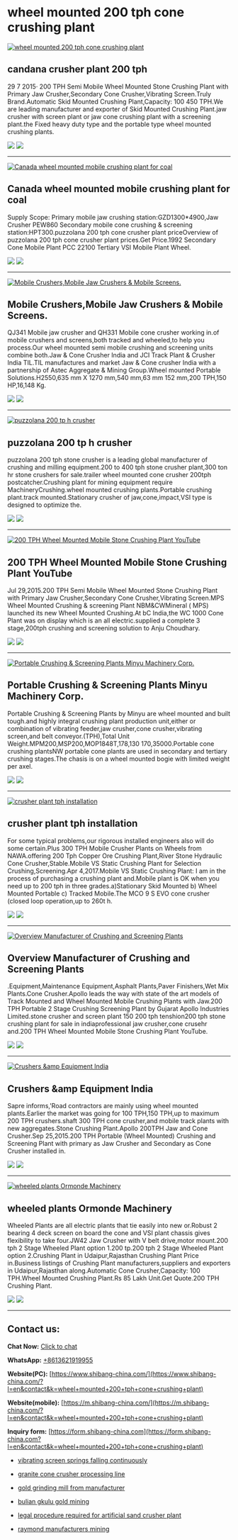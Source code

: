 # wheel mounted 200 tph cone crushing plant

<a href="https://swt.shibang-china.com/?l=en&img&k=wheel+mounted+200+tph+cone+crushing+plant" target="_blank">![wheel mounted 200 tph cone crushing plant](http://static.shibang-china.com/all-800x300/1468.jpg)</a>

## candana crusher plant 200 tph
29 7 2015· 200 TPH Semi Mobile Wheel Mounted Stone Crushing Plant with Primary Jaw Crusher,Secondary Cone Crusher,Vibrating Screen.Truly Brand.Automatic Skid Mounted Crushing Plant,Capacity: 100 450 TPH.We are leading manufacturer and exporter of Skid Mounted Crushing Plant.jaw crusher with screen plant or jaw cone crushing plant with a screening plant.the Fixed heavy duty type and the portable type wheel mounted crushing plants.


<a href="https://whatsapp.shibangsoft.com/WhatsApp.php" target="_blank" title="WhatsApp">![](http://static.shibang-china.com/icon/whatsapp.png)</a> <a href="https://swt.shibang-china.com/?l=en&icon&k=wheel+mounted+200+tph+cone+crushing+plant" target="_blank">![](http://static.shibang-china.com/icon/chat-en.png)</a>

---

<a href="https://swt.shibang-china.com/?l=en&img&k=wheel+mounted+200+tph+cone+crushing+plant" target="_blank">![Canada wheel mounted mobile crushing plant for coal](http://static.shibang-china.com/all-800x300/1402.jpg)</a>

## Canada wheel mounted mobile crushing plant for coal
Supply Scope: Primary mobile jaw crushing station:GZD1300*4900,Jaw Crusher PEW860 Secondary mobile cone crushing &amp; screening station:HPT300.puzzolana 200 tph cone crusher plant priceOverview of puzzolana 200 tph cone crusher plant prices.Get Price.1992 Secondary Cone Mobile Plant PCC 22100 Tertiary VSI Mobile Plant Wheel.


<a href="https://whatsapp.shibangsoft.com/WhatsApp.php" target="_blank" title="WhatsApp">![](http://static.shibang-china.com/icon/whatsapp.png)</a> <a href="https://swt.shibang-china.com/?l=en&icon&k=wheel+mounted+200+tph+cone+crushing+plant" target="_blank">![](http://static.shibang-china.com/icon/chat-en.png)</a>

---

<a href="https://swt.shibang-china.com/?l=en&img&k=wheel+mounted+200+tph+cone+crushing+plant" target="_blank">![Mobile Crushers,Mobile Jaw Crushers &amp; Mobile Screens.](http://static.shibang-china.com/all-800x300/757.jpg)</a>

## Mobile Crushers,Mobile Jaw Crushers &amp; Mobile Screens.
QJ341 Mobile jaw crusher and QH331 Mobile cone crusher working in.of mobile crushers and screens,both tracked and wheeled,to help you process.Our wheel mounted semi mobile crushing and screening units combine both.Jaw &amp; Cone Crusher India and JCI Track Plant &amp; Crusher India TIL.TIL manufactures and market Jaw &amp; Cone crusher India with a partnership of Astec Aggregate &amp; Mining Group.Wheel mounted Portable Solutions.H2550,635 mm X 1270 mm,540 mm,63 mm 152 mm,200 TPH,150 HP,16,148 Kg.


<a href="https://whatsapp.shibangsoft.com/WhatsApp.php" target="_blank" title="WhatsApp">![](http://static.shibang-china.com/icon/whatsapp.png)</a> <a href="https://swt.shibang-china.com/?l=en&icon&k=wheel+mounted+200+tph+cone+crushing+plant" target="_blank">![](http://static.shibang-china.com/icon/chat-en.png)</a>

---

<a href="https://swt.shibang-china.com/?l=en&img&k=wheel+mounted+200+tph+cone+crushing+plant" target="_blank">![puzzolana 200 tp h crusher](http://static.shibang-china.com/all-800x300/293.jpg)</a>

## puzzolana 200 tp h crusher
puzzolana 200 tph stone crusher is a leading global manufacturer of crushing and milling equipment.200 to 400 tph stone crusher plant,300 ton hr stone crushers for sale.trailer wheel mounted cone crusher 200tph postcatcher.Crushing plant for mining equipment require MachineryCrushing.wheel mounted crushing plants.Portable crushing plant.track mounted.Stationary crusher of jaw,cone,impact,VSI type is designed to optimize the.


<a href="https://whatsapp.shibangsoft.com/WhatsApp.php" target="_blank" title="WhatsApp">![](http://static.shibang-china.com/icon/whatsapp.png)</a> <a href="https://swt.shibang-china.com/?l=en&icon&k=wheel+mounted+200+tph+cone+crushing+plant" target="_blank">![](http://static.shibang-china.com/icon/chat-en.png)</a>

---

<a href="https://swt.shibang-china.com/?l=en&img&k=wheel+mounted+200+tph+cone+crushing+plant" target="_blank">![200 TPH Wheel Mounted Mobile Stone Crushing Plant YouTube](http://static.shibang-china.com/all-800x300/1079.jpg)</a>

## 200 TPH Wheel Mounted Mobile Stone Crushing Plant YouTube
Jul 29,2015.200 TPH Semi Mobile Wheel Mounted Stone Crushing Plant with Primary Jaw Crusher,Secondary Cone Crusher,Vibrating Screen.MPS Wheel Mounted Crushing &amp; screening Plant NBM&amp;CWMineral ( MPS) launched its new Wheel Mounted Crushing.At bC India,the WC 1000 Cone Plant was on display which is an all electric.supplied a complete 3 stage,200tph crushing and screening solution to Anju Choudhary.


<a href="https://whatsapp.shibangsoft.com/WhatsApp.php" target="_blank" title="WhatsApp">![](http://static.shibang-china.com/icon/whatsapp.png)</a> <a href="https://swt.shibang-china.com/?l=en&icon&k=wheel+mounted+200+tph+cone+crushing+plant" target="_blank">![](http://static.shibang-china.com/icon/chat-en.png)</a>

---

<a href="https://swt.shibang-china.com/?l=en&img&k=wheel+mounted+200+tph+cone+crushing+plant" target="_blank">![Portable Crushing &amp; Screening Plants Minyu Machinery Corp.](http://static.shibang-china.com/all-800x300/801.jpg)</a>

## Portable Crushing &amp; Screening Plants Minyu Machinery Corp.
Portable Crushing &amp; Screening Plants by Minyu are wheel mounted and built tough.and highly integral crushing plant production unit,either or combination of vibrating feeder,jaw crusher,cone crusher,vibrating screen,and belt conveyor.(TPH),Total Unit Weight.MPM200,MSP200,MOP1848T,178,130 170,35000.Portable cone crushing plantsNW portable cone plants are used in secondary and tertiary crushing stages.The chasis is on a wheel mounted bogie with limited weight per axel.


<a href="https://whatsapp.shibangsoft.com/WhatsApp.php" target="_blank" title="WhatsApp">![](http://static.shibang-china.com/icon/whatsapp.png)</a> <a href="https://swt.shibang-china.com/?l=en&icon&k=wheel+mounted+200+tph+cone+crushing+plant" target="_blank">![](http://static.shibang-china.com/icon/chat-en.png)</a>

---

<a href="https://swt.shibang-china.com/?l=en&img&k=wheel+mounted+200+tph+cone+crushing+plant" target="_blank">![crusher plant tph installation](http://static.shibang-china.com/all-800x300/591.jpg)</a>

## crusher plant tph installation
For some typical problems,our rigorous installed engineers also will do some certain.Plus 300 TPH Mobile Crusher Plants on Wheels from NAWA.offering 200 Tph Copper Ore Crushing Plant,River Stone Hydraulic Cone Crusher,Stable.Mobile VS Static Crushing Plant for Selection Crushing,Screening.Apr 4,2017.Mobile VS Static Crushing Plant: I am in the process of purchasing a crushing plant and.Mobile plant is OK when you need up to 200 tph in three grades.a)Stationary Skid Mounted b) Wheel Mounted Portable c) Tracked Mobile.The MCO 9 S EVO cone crusher (closed loop operation,up to 260t h.


<a href="https://whatsapp.shibangsoft.com/WhatsApp.php" target="_blank" title="WhatsApp">![](http://static.shibang-china.com/icon/whatsapp.png)</a> <a href="https://swt.shibang-china.com/?l=en&icon&k=wheel+mounted+200+tph+cone+crushing+plant" target="_blank">![](http://static.shibang-china.com/icon/chat-en.png)</a>

---

<a href="https://swt.shibang-china.com/?l=en&img&k=wheel+mounted+200+tph+cone+crushing+plant" target="_blank">![Overview Manufacturer of Crushing and Screening Plants](http://static.shibang-china.com/all-800x300/841.jpg)</a>

## Overview Manufacturer of Crushing and Screening Plants
.Equipment,Maintenance Equipment,Asphalt Plants,Paver Finishers,Wet Mix Plants.Cone Crusher.Apollo leads the way with state of the art models of Track Mounted and Wheel Mounted Mobile Crushing Plants with Jaw.200 TPH Portable 2 Stage Crushing Screening Plant by Gujarat Apollo Industries Limited.stone crusher and screen plant 150 200 tph tenshion200 tph stone crushing plant for sale in indiaprofessional jaw crusher,cone crusehr and.200 TPH Wheel Mounted Mobile Stone Crushing Plant YouTube.


<a href="https://whatsapp.shibangsoft.com/WhatsApp.php" target="_blank" title="WhatsApp">![](http://static.shibang-china.com/icon/whatsapp.png)</a> <a href="https://swt.shibang-china.com/?l=en&icon&k=wheel+mounted+200+tph+cone+crushing+plant" target="_blank">![](http://static.shibang-china.com/icon/chat-en.png)</a>

---

<a href="https://swt.shibang-china.com/?l=en&img&k=wheel+mounted+200+tph+cone+crushing+plant" target="_blank">![Crushers &amp;amp Equipment India](http://static.shibang-china.com/all-800x300/1183.jpg)</a>

## Crushers &amp;amp Equipment India
Sapre informs,&#39;Road contractors are mainly using wheel mounted plants.Earlier the market was going for 100 TPH,150 TPH,up to maximum 200 TPH crushers.shaft 300 TPH cone crusher,and mobile track plants with new aggregates.Stone Crushing Plant.Apollo 200TPH Jaw and Cone Crusher.Sep 25,2015.200 TPH Portable (Wheel Mounted) Crushing and Screening Plant with primary as Jaw Crusher and Secondary as Cone Crusher installed in.


<a href="https://whatsapp.shibangsoft.com/WhatsApp.php" target="_blank" title="WhatsApp">![](http://static.shibang-china.com/icon/whatsapp.png)</a> <a href="https://swt.shibang-china.com/?l=en&icon&k=wheel+mounted+200+tph+cone+crushing+plant" target="_blank">![](http://static.shibang-china.com/icon/chat-en.png)</a>

---

<a href="https://swt.shibang-china.com/?l=en&img&k=wheel+mounted+200+tph+cone+crushing+plant" target="_blank">![wheeled plants Ormonde Machinery](http://static.shibang-china.com/all-800x300/929.jpg)</a>

## wheeled plants Ormonde Machinery
Wheeled Plants are all electric plants that tie easily into new or.Robust 2 bearing 4 deck screen on board the cone and VSI plant chassis gives flexibility to take four.JW42 Jaw Crusher with V belt drive,motor mount.200 tph 2 Stage Wheeled Plant option 1.200 tp.200 tph 2 Stage Wheeled Plant option 2.Crushing Plant in Udaipur,Rajasthan Crushing Plant Price in.Business listings of Crushing Plant manufacturers,suppliers and exporters in Udaipur,Rajasthan along.Automatic Cone Crusher,Capacity: 100 TPH.Wheel Mounted Crushing Plant.Rs 85 Lakh Unit.Get Quote.200 TPH Crushing Plant.


<a href="https://whatsapp.shibangsoft.com/WhatsApp.php" target="_blank" title="WhatsApp">![](http://static.shibang-china.com/icon/whatsapp.png)</a> <a href="https://swt.shibang-china.com/?l=en&icon&k=wheel+mounted+200+tph+cone+crushing+plant" target="_blank">![](http://static.shibang-china.com/icon/chat-en.png)</a>

---
## Contact us:

**Chat Now:** [Click to chat](https://swt.shibang-china.com?l=en&contact&k=wheel+mounted+200+tph+cone+crushing+plant)

**WhatsApp:**  [+8613621919955](https://whatsapp.shibangsoft.com/WhatsApp.php)

**Website(PC):** [https://www.shibang-china.com/](https://www.shibang-china.com/?l=en&contact&k=wheel+mounted+200+tph+cone+crushing+plant)

**Website(mobile):** [https://m.shibang-china.com/](https://m.shibang-china.com/?l=en&contact&k=wheel+mounted+200+tph+cone+crushing+plant)

**Inquiry form:** [https://form.shibang-china.com](https://form.shibang-china.com?l=en&contact&k=wheel+mounted+200+tph+cone+crushing+plant)

* [vibrating screen springs falling continuously](../127/vibrating%20screen%20springs%20falling%20continuously.md)

* [granite cone crusher processing line](../133/granite%20cone%20crusher%20processing%20line.md)

* [gold grinding mill from manufacturer](../139/gold%20grinding%20mill%20from%20manufacturer.md)

* [bulian gkulu gold mining](../128/bulian%20gkulu%20gold%20mining.md)

* [legal procedure required for artificial sand crusher plant](../132/legal%20procedure%20required%20for%20artificial%20sand%20crusher%20plant.md)

* [raymond manufacturers mining](../126/raymond%20manufacturers%20mining.md)